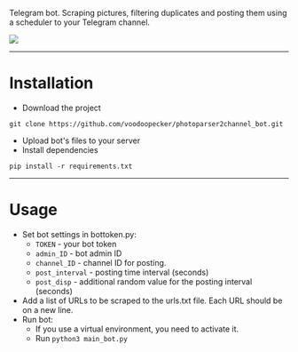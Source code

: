 Telegram bot. Scraping pictures, filtering duplicates and posting them using a scheduler to your Telegram channel.

![](start.jpg)

---
# Installation
* Download the project

````
git clone https://github.com/voodoopecker/photoparser2channel_bot.git
````
* Upload bot's files to your server
* Install dependencies
````
pip install -r requirements.txt
````
---
# Usage

* Set bot settings in bottoken.py:
  * ```TOKEN``` - your bot token
  * ```admin_ID``` - bot admin ID
  * ```channel_ID``` - channel ID for posting.
  * ```post_interval``` - posting time interval (seconds)
  * ```post_disp``` - additional random value for the posting interval (seconds)
* Add a list of URLs to be scraped to the urls.txt file. Each URL should be on a new line.
* Run bot:
  * If you use a virtual environment, you need to activate it.
  * Run ```python3 main_bot.py```